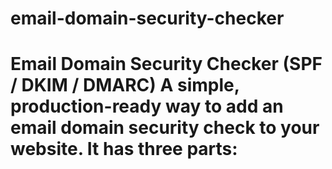 # email-domain-security-checker
# Email Domain Security Checker (SPF / DKIM / DMARC) A simple, production-ready way to add an **email domain security check** to your website. It has three parts:
